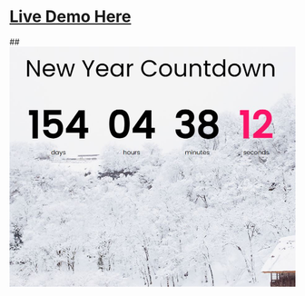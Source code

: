 # [Live Demo Here](https://darling-bienenstitch-ce1c33.netlify.app/)

##![Picture Here](Capture.JPG)
